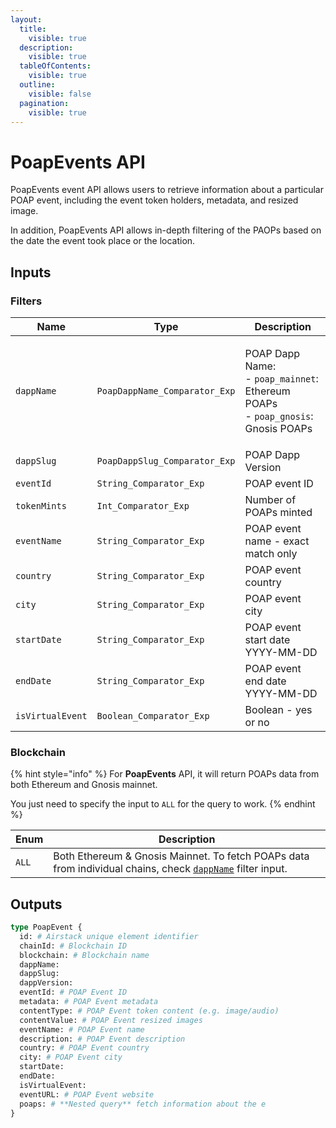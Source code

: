 ```yaml
---
layout:
  title:
    visible: true
  description:
    visible: true
  tableOfContents:
    visible: true
  outline:
    visible: false
  pagination:
    visible: true
---
```


# PoapEvents API

PoapEvents event API allows users to retrieve information about a particular POAP event, including the event token holders, metadata, and resized image.

In addition, PoapEvents API allows in-depth filtering of the PAOPs based on the date the event took place or the location.

## Inputs

### Filters

| Name             | Type                          | Description                                                                                                       |
| ---------------- | ----------------------------- | ----------------------------------------------------------------------------------------------------------------- |
| `dappName`       | `PoapDappName_Comparator_Exp` | <p>POAP Dapp Name:<br>- <code>poap_mainnet</code>: Ethereum POAPs<br>- <code>poap_gnosis</code>: Gnosis POAPs</p> |
| `dappSlug`       | `PoapDappSlug_Comparator_Exp` | POAP Dapp Version                                                                                                 |
| `eventId`        | `String_Comparator_Exp`       | POAP event ID                                                                                                     |
| `tokenMints`     | `Int_Comparator_Exp`          | Number of POAPs minted                                                                                            |
| `eventName`      | `String_Comparator_Exp`       | POAP event name - exact match only                                                                                |
| `country`        | `String_Comparator_Exp`       | POAP event country                                                                                                |
| `city`           | `String_Comparator_Exp`       | POAP event city                                                                                                   |
| `startDate`      | `String_Comparator_Exp`       | POAP event start date YYYY-MM-DD                                                                                  |
| `endDate`        | `String_Comparator_Exp`       | POAP event end date YYYY-MM-DD                                                                                    |
| `isVirtualEvent` | `Boolean_Comparator_Exp`      | Boolean - yes or no                                                                                               |

### Blockchain

{% hint style="info" %}
For **PoapEvents** API, it will return POAPs data from both Ethereum and Gnosis mainnet.

You just need to specify the input to `ALL` for the query to work.
{% endhint %}

| Enum  | Description                                                                                                              |
| ----- | ------------------------------------------------------------------------------------------------------------------------ |
| `ALL` | Both Ethereum & Gnosis Mainnet. To fetch POAPs data from individual chains, check [`dappName`](./#filters) filter input. |

## Outputs

```graphql
type PoapEvent {
  id: # Airstack unique element identifier
  chainId: # Blockchain ID 
  blockchain: # Blockchain name
  dappName: 
  dappSlug: 
  dappVersion: 
  eventId: # POAP Event ID
  metadata: # POAP Event metadata
  contentType: # POAP Event token content (e.g. image/audio)
  contentValue: # POAP Event resized images
  eventName: # POAP Event name
  description: # POAP Event description
  country: # POAP Event country
  city: # POAP Event city
  startDate:
  endDate: 
  isVirtualEvent: 
  eventURL: # POAP Event website
  poaps: # **Nested query** fetch information about the e
}
```
